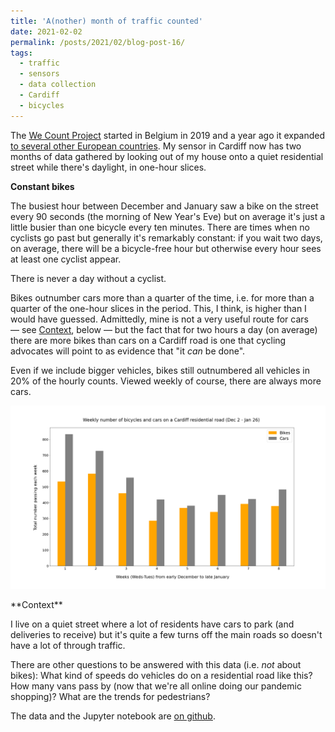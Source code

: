 ```yaml
---
title: 'A(nother) month of traffic counted'
date: 2021-02-02
permalink: /posts/2021/02/blog-post-16/
tags:
  - traffic
  - sensors
  - data collection
  - Cardiff
  - bicycles
---
```


The [We Count Project](https://www.we-count.net/about) started in Belgium in 2019 and a year ago it expanded [to several other European countries](https://www.bbc.co.uk/news/world-europe-51123760). My sensor in Cardiff now has two months of data gathered by looking out of my house onto a quiet residential street while there's daylight, in one-hour slices.

**Constant bikes**

The busiest hour between December and January saw a bike on the street every 90 seconds (the morning of New Year's Eve) but on average it's just a little busier than one bicycle every ten minutes. There are times when no cyclists go past but generally it's remarkably constant: if you wait two days, on average, there will be a bicycle-free hour but otherwise every hour sees at least one cyclist appear.

There is never a day without a cyclist.

Bikes outnumber cars more than a quarter of the time, i.e. for more than a quarter of the one-hour slices in the period. This, I think, is higher than I would have guessed. Admittedly, mine is not a very useful route for cars — see [Context](#context), below — but the fact that for two hours a day (on average) there are more bikes than cars on a Cardiff road is one that cycling advocates will point to as evidence that "it *can* be done".

Even if we include bigger vehicles, bikes still outnumbered all vehicles in 20% of the hourly counts. Viewed weekly of course, there are always more cars.

![bikes and cars on a Cardiff road](/images/bikes_cars_total.png)

<a name="context">
**Context**
</a>

I live on a quiet street where a lot of residents have cars to park (and deliveries to receive) but it's quite a few turns off the main roads so doesn't have a lot of through traffic.

There are other questions to be answered with this data (i.e. *not* about bikes): What kind of speeds do vehicles do on a residential road like this? How many vans pass by (now that we're all online doing our pandemic shopping)? What are the trends for pedestrians?

The data and the Jupyter notebook are [on github](https://github.com/aodhanlutetiae/cardiff_traffic/tree/main/analysis_gh_2).
